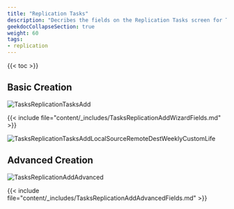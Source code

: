 ```yaml
---
title: "Replication Tasks"
description: "Decribes the fields on the Replication Tasks screen for TrueNAS CORE."
geekdocCollapseSection: true
weight: 60
tags:
- replication
---
```


{{< toc >}}

## Basic Creation

![TasksReplicationTasksAdd](/images/CORE/Tasks/TasksReplicationTasksAdd.png "Add Replication Task")

{{< include file="content/_includes/TasksReplicationAddWizardFields.md" >}}

![TasksReplicationTasksAddLocalSourceRemoteDestWeeklyCustomLife](/images/CORE/Tasks/TasksReplicationTasksAddLocalSourceRemoteDestWeeklyCustomLife.png "Description")

## Advanced Creation

![TasksReplicationAddAdvanced](/images/CORE/Tasks/TasksReplicationAddAdvanced.png "Add Replication Task")

{{< include file="content/_includes/TasksReplicationAddAdvancedFields.md" >}}
